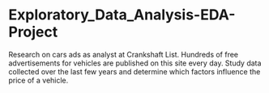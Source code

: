 # Exploratory_Data_Analysis-EDA-Project
Research on cars ads as analyst at Crankshaft List. Hundreds of free advertisements for vehicles are published on this site every day.  Study data collected over the last few years and determine which factors influence the price of a vehicle.
